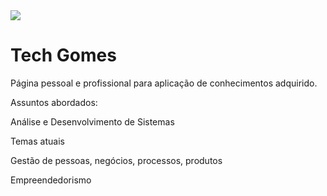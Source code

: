 <img src="https://i.postimg.cc/vHFB1JPf/Tech-Gomes-menor.png">

# Tech Gomes

<p>Página pessoal e profissional para aplicação de conhecimentos adquirido.</p>
<p>Assuntos abordados:</p>
<p>Análise e Desenvolvimento de Sistemas</p>
<p>Temas atuais</p>
<p>Gestão de pessoas, negócios, processos, produtos</p>
<p>Empreendedorismo</p>
